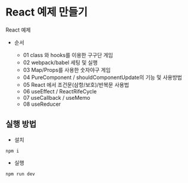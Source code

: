 # React 예제 만들기

React 예제

- 순서

    - 01 class 와 hooks를 이용한 구구단 게임
    - 02 webpack/babel 세팅 및 실행
    - 03 Map/Props를 사용한 숫자야구 게임
    - 04 PureComponent / shouldComponentUpdate의 기능 및 사용방법
    - 05 React 에서 조건문(삼항/보호)/반복문 사용법
    - 06 useEffect / ReactRifeCycle 
    - 07 useCallback / useMemo
    - 08 useReducer

## 실행 방법

-  설치

```
npm i
```

-  실행

```
npm run dev
```
